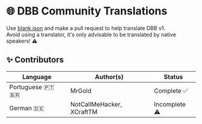 # 🌐 DBB Community Translations
Use [blank.json](blank.json) and make a pull request to help translate DBB v1.<br>
Avoid using a translator, it's only advisable to be translated by native speakers! ⚠️

## ✨ Contributors
| Language        | Author(s)                 | Status        |
| --------------- | ------------------------- | ------------- |
| Portuguese 🇵🇹 🇧🇷 | MrGold                    | Complete ✅   |
| German 🇩🇪       | NotCallMeHacker, XCraftTM | Incomplete ⚠️ |
